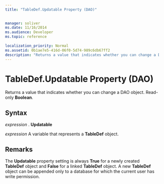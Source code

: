 ```yaml
---
title: "TableDef.Updatable Property (DAO)"
 
 
manager: soliver
ms.date: 11/16/2014
ms.audience: Developer
ms.topic: reference
  
localization_priority: Normal
ms.assetid: 0b1ae7e5-416d-06f0-5d74-989c6db67ff2
description: "Returns a value that indicates whether you can change a DAO object. Read-only Boolean ."
---
```


# TableDef.Updatable Property (DAO)

Returns a value that indicates whether you can change a DAO object. Read-only **Boolean**. 
  
## Syntax

 *expression*  . **Updatable**
  
 *expression*  A variable that represents a **TableDef** object. 
  
## Remarks

The **Updatable** property setting is always **True** for a newly created **TableDef** object and **False** for a linked **TableDef** object. A new **TableDef** object can be appended only to a database for which the current user has write permission. 
  

